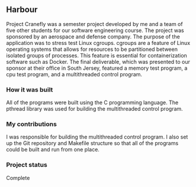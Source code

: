 ## Harbour

Project Cranefly was a semester project developed by me and a team of five other students for our software engineering course. The project was sponsored by an aerospace and defense company. The purpose of the application was to stress test Linux cgroups. cgroups are a feature of Linux operating systems that allows for resources to be partitioned between isolated groups of processes. This feature is essential for containerization software such as Docker. The final deliverable, which was presented to our sponsor at their office in South Jersey, featured a memory test program, a cpu test program, and a multithreaded control program.

### How it was built

All of the programs were built using the C programming language. The pthread library was used for building the multithreaded control program.

### My contributions

I was responsible for building the multithreaded control program. I also set up the Git repository and Makefile structure so that all of the programs could be built and run from one place. 

### Project status

Complete